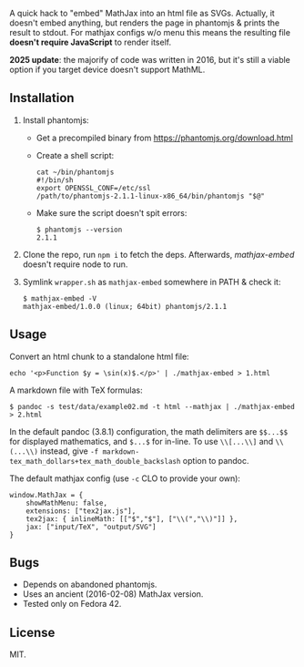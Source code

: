 A quick hack to "embed" MathJax into an html file as SVGs. Actually,
it doesn't embed anything, but renders the page in phantomjs & prints
the result to stdout. For mathjax configs w/o menu this means the
resulting file **doesn't require JavaScript** to render itself.

**2025 update**: the majorify of code was written in 2016, but it's
still a viable option if you target device doesn't support MathML.

## Installation

1. Install phantomjs:

   - Get a precompiled binary from https://phantomjs.org/download.html
   - Create a shell script:

     ~~~
     cat ~/bin/phantomjs
     #!/bin/sh
     export OPENSSL_CONF=/etc/ssl
     /path/to/phantomjs-2.1.1-linux-x86_64/bin/phantomjs "$@"
     ~~~

   - Make sure the script doesn't spit errors:

     ~~~
     $ phantomjs --version
     2.1.1
     ~~~

2. Clone the repo, run `npm i` to fetch the deps. Afterwards,
   *mathjax-embed* doesn't require node to run.

3. Symlink `wrapper.sh` as `mathjax-embed` somewhere in PATH & check
   it:

   ~~~
   $ mathjax-embed -V
   mathjax-embed/1.0.0 (linux; 64bit) phantomjs/2.1.1
   ~~~

## Usage

Convert an html chunk to a standalone html file:

    echo '<p>Function $y = \sin(x)$.</p>' | ./mathjax-embed > 1.html

A markdown file with TeX formulas:

    $ pandoc -s test/data/example02.md -t html --mathjax | ./mathjax-embed > 2.html

In the default pandoc (3.8.1) configuration, the math delimiters are
`$$...$$` for displayed mathematics, and `$...$` for in-line. To use
`\\[...\\]` and `\\(...\\)` instead, give `-f
markdown-tex_math_dollars+tex_math_double_backslash` option to pandoc.

The default mathjax config (use `-c` CLO to provide your own):

~~~
window.MathJax = {
	showMathMenu: false,
	extensions: ["tex2jax.js"],
	tex2jax: { inlineMath: [["$","$"], ["\\(","\\)"]] },
	jax: ["input/TeX", "output/SVG"]
}
~~~

## Bugs

* Depends on abandoned phantomjs.
* Uses an ancient (2016-02-08) MathJax version.
* Tested only on Fedora 42.

## License

MIT.
